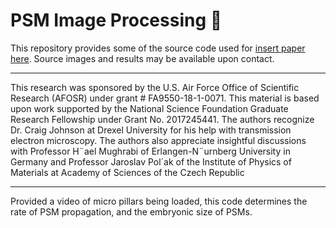 # PSM Image Processing :movie_camera:

This repository provides some of the source code used for [insert paper here](#).
Source images and results may be available upon contact.

---

This research was sponsored by the U.S. Air Force Office of Scientific Research
(AFOSR) under grant \# FA9550-18-1-0071. This material is based upon work
supported by the National Science Foundation Graduate Research Fellowship under
Grant No. 2017245441. The authors recognize Dr. Craig Johnson at Drexel
University for his help with transmission electron microscopy. The authors also
appreciate insightful discussions with Professor H¨ael Mughrabi of
Erlangen-N¨urnberg University in Germany and Professor Jaroslav Pol´ak of the
Institute of Physics of Materials at Academy of Sciences of the Czech Republic

---

Provided a video of micro pillars being loaded, this code determines the rate
of PSM propagation, and the embryonic size of PSMs.
